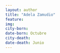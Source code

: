 ```yaml
---
layout: author
title: "Adela Zamudio"
feature: 
img:
city-born: 
date-born: Octubre
city-death: 
date-death: Junio
---
```

